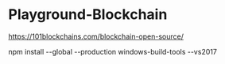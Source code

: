 # Playground-Blockchain
https://101blockchains.com/blockchain-open-source/

npm install --global --production windows-build-tools --vs2017

